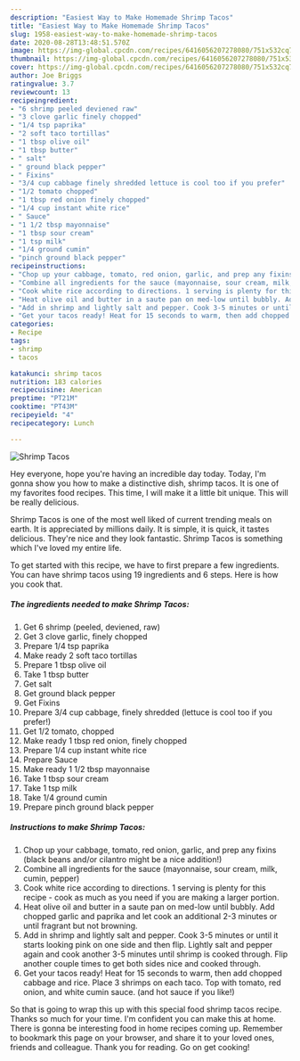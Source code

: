 ```yaml
---
description: "Easiest Way to Make Homemade Shrimp Tacos"
title: "Easiest Way to Make Homemade Shrimp Tacos"
slug: 1958-easiest-way-to-make-homemade-shrimp-tacos
date: 2020-08-28T13:48:51.570Z
image: https://img-global.cpcdn.com/recipes/6416056207278080/751x532cq70/shrimp-tacos-recipe-main-photo.jpg
thumbnail: https://img-global.cpcdn.com/recipes/6416056207278080/751x532cq70/shrimp-tacos-recipe-main-photo.jpg
cover: https://img-global.cpcdn.com/recipes/6416056207278080/751x532cq70/shrimp-tacos-recipe-main-photo.jpg
author: Joe Briggs
ratingvalue: 3.7
reviewcount: 13
recipeingredient:
- "6 shrimp peeled deviened raw"
- "3 clove garlic finely chopped"
- "1/4 tsp paprika"
- "2 soft taco tortillas"
- "1 tbsp olive oil"
- "1 tbsp butter"
- " salt"
- " ground black pepper"
- " Fixins"
- "3/4 cup cabbage finely shredded lettuce is cool too if you prefer"
- "1/2 tomato chopped"
- "1 tbsp red onion finely chopped"
- "1/4 cup instant white rice"
- " Sauce"
- "1 1/2 tbsp mayonnaise"
- "1 tbsp sour cream"
- "1 tsp milk"
- "1/4 ground cumin"
- "pinch ground black pepper"
recipeinstructions:
- "Chop up your cabbage, tomato, red onion, garlic, and prep any fixins (black beans and/or cilantro might be a nice addition!)"
- "Combine all ingredients for the sauce (mayonnaise, sour cream, milk, cumin, pepper)"
- "Cook white rice according to directions. 1 serving is plenty for this recipe - cook as much as you need if you are making a larger portion."
- "Heat olive oil and butter in a saute pan on med-low until bubbly. Add chopped garlic and paprika and let cook an additional 2-3 minutes or until fragrant but not browning."
- "Add in shrimp and lightly salt and pepper. Cook 3-5 minutes or until it starts looking pink on one side and then flip. Lightly salt and pepper again and cook another 3-5 minutes until shrimp is cooked through. Flip another couple times to get both sides nice and cooked through."
- "Get your tacos ready! Heat for 15 seconds to warm, then add chopped cabbage and rice. Place 3 shrimps on each taco. Top with tomato, red onion, and white cumin sauce. (and hot sauce if you like!)"
categories:
- Recipe
tags:
- shrimp
- tacos

katakunci: shrimp tacos 
nutrition: 183 calories
recipecuisine: American
preptime: "PT21M"
cooktime: "PT43M"
recipeyield: "4"
recipecategory: Lunch

---
```



![Shrimp Tacos](https://img-global.cpcdn.com/recipes/6416056207278080/751x532cq70/shrimp-tacos-recipe-main-photo.jpg)

Hey everyone, hope you're having an incredible day today. Today, I'm gonna show you how to make a distinctive dish, shrimp tacos. It is one of my favorites food recipes. This time, I will make it a little bit unique. This will be really delicious.



Shrimp Tacos is one of the most well liked of current trending meals on earth. It is appreciated by millions daily. It is simple, it is quick, it tastes delicious. They're nice and they look fantastic. Shrimp Tacos is something which I've loved my entire life.


To get started with this recipe, we have to first prepare a few ingredients. You can have shrimp tacos using 19 ingredients and 6 steps. Here is how you cook that.

<!--inarticleads1-->

##### The ingredients needed to make Shrimp Tacos:

1. Get 6 shrimp (peeled, deviened, raw)
1. Get 3 clove garlic, finely chopped
1. Prepare 1/4 tsp paprika
1. Make ready 2 soft taco tortillas
1. Prepare 1 tbsp olive oil
1. Take 1 tbsp butter
1. Get  salt
1. Get  ground black pepper
1. Get  Fixins
1. Prepare 3/4 cup cabbage, finely shredded (lettuce is cool too if you prefer!)
1. Get 1/2 tomato, chopped
1. Make ready 1 tbsp red onion, finely chopped
1. Prepare 1/4 cup instant white rice
1. Prepare  Sauce
1. Make ready 1 1/2 tbsp mayonnaise
1. Take 1 tbsp sour cream
1. Take 1 tsp milk
1. Take 1/4 ground cumin
1. Prepare pinch ground black pepper




<!--inarticleads2-->

##### Instructions to make Shrimp Tacos:

1. Chop up your cabbage, tomato, red onion, garlic, and prep any fixins (black beans and/or cilantro might be a nice addition!)
1. Combine all ingredients for the sauce (mayonnaise, sour cream, milk, cumin, pepper)
1. Cook white rice according to directions. 1 serving is plenty for this recipe - cook as much as you need if you are making a larger portion.
1. Heat olive oil and butter in a saute pan on med-low until bubbly. Add chopped garlic and paprika and let cook an additional 2-3 minutes or until fragrant but not browning.
1. Add in shrimp and lightly salt and pepper. Cook 3-5 minutes or until it starts looking pink on one side and then flip. Lightly salt and pepper again and cook another 3-5 minutes until shrimp is cooked through. Flip another couple times to get both sides nice and cooked through.
1. Get your tacos ready! Heat for 15 seconds to warm, then add chopped cabbage and rice. Place 3 shrimps on each taco. Top with tomato, red onion, and white cumin sauce. (and hot sauce if you like!)




So that is going to wrap this up with this special food shrimp tacos recipe. Thanks so much for your time. I'm confident you can make this at home. There is gonna be interesting food in home recipes coming up. Remember to bookmark this page on your browser, and share it to your loved ones, friends and colleague. Thank you for reading. Go on get cooking!
